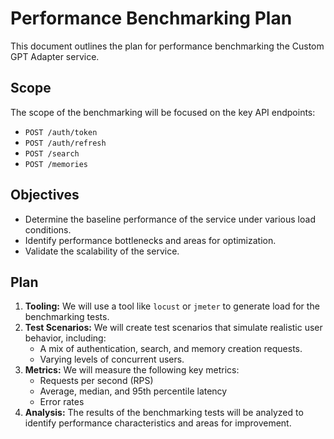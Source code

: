 # Performance Benchmarking Plan

This document outlines the plan for performance benchmarking the Custom GPT Adapter service.

## Scope

The scope of the benchmarking will be focused on the key API endpoints:

-   `POST /auth/token`
-   `POST /auth/refresh`
-   `POST /search`
-   `POST /memories`

## Objectives

-   Determine the baseline performance of the service under various load conditions.
-   Identify performance bottlenecks and areas for optimization.
-   Validate the scalability of the service.

## Plan

1.  **Tooling:** We will use a tool like `locust` or `jmeter` to generate load for the benchmarking tests.
2.  **Test Scenarios:** We will create test scenarios that simulate realistic user behavior, including:
    -   A mix of authentication, search, and memory creation requests.
    -   Varying levels of concurrent users.
3.  **Metrics:** We will measure the following key metrics:
    -   Requests per second (RPS)
    -   Average, median, and 95th percentile latency
    -   Error rates
4.  **Analysis:** The results of the benchmarking tests will be analyzed to identify performance characteristics and areas for improvement. 